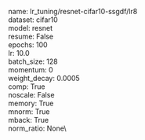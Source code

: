 name: lr_tuning/resnet-cifar10-ssgdf/lr8\
dataset: cifar10\
model: resnet\
resume: False\
epochs: 100\
lr: 10.0\
batch_size: 128\
momentum: 0\
weight_decay: 0.0005\
comp: True\
noscale: False\
memory: True\
mnorm: True\
mback: True\
norm_ratio: None\
